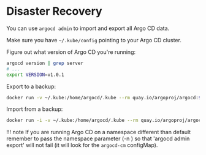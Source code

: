# Disaster Recovery

You can use `argocd admin` to import and export all Argo CD data.

Make sure you have `~/.kube/config` pointing to your Argo CD cluster.

Figure out what version of Argo CD you're running:

```bash
argocd version | grep server
# ...
export VERSION=v1.0.1
```

Export to a backup:

```bash
docker run -v ~/.kube:/home/argocd/.kube --rm quay.io/argoproj/argocd:$VERSION argocd admin export > backup.yaml
```

Import from a backup:

```bash
docker run -i -v ~/.kube:/home/argocd/.kube --rm quay.io/argoproj/argocd:$VERSION argocd admin import - < backup.yaml
```

!!! note
    If you are running Argo CD on a namespace different than default remember to pass the namespace parameter (-n <namespace>) so that 'argocd admin export' will not fail (it will look for the `argocd-cm` configMap).
